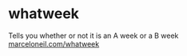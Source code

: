 # whatweek
Tells you whether or not it is an A week or a B week  
[marceloneil.com/whatweek](http://marceloneil.com/whatweek/)
